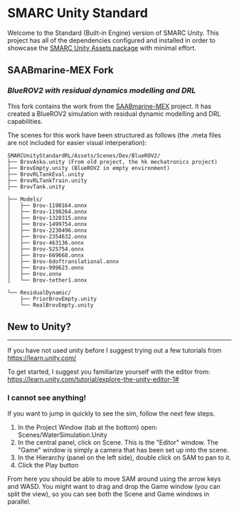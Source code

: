 # SMARC Unity Standard

Welcome to the Standard (Built-in Engine) version of SMARC Unity.
This project has all of the dependencies configured and installed in order to showcase the [SMARC Unity Assets package](https://github.com/martkartasev/SMARCUnityAssets) with minimal effort.

## SAABmarine-MEX Fork
### *BlueROV2 with residual dynamics modelling and DRL*

This fork contains the work from the [SAABmarine-MEX](https://github.com/SAABmarine-MEX) project. It has created a BlueROV2 simulation with residual dynamic modelling and DRL capabilities.

The scenes for this work have been structured as follows (the .meta files are not included for easier visual interperation):

```
SMARCUnityStandardRL/Assets/Scenes/Dev/BlueROV2/
├── BrovAsko.unity (From old project, the hk mechatronics project)
├── BrovEmpty.unity (BlueROV2 in empty environment)
├── BrovRLTankEval.unity
├── BrovRLTankTrain.unity
├── BrovTank.unity

├── Models/
│   ├── Brov-1190164.onnx
│   ├── Brov-1198264.onnx
│   ├── Brov-1328315.onnx
│   ├── Brov-1499754.onnx
│   ├── Brov-2230496.onnx
│   ├── Brov-2354632.onnx
│   ├── Brov-463136.onnx
│   ├── Brov-525754.onnx
│   ├── Brov-669668.onnx
│   ├── Brov-6doftranslational.onnx
│   ├── Brov-999623.onnx
│   ├── Brov.onnx
│   └── Brov-tether1.onnx

└── ResidualDynamic/
    ├── PriorBrovEmpty.unity
    └── RealBrovEmpty.unity
```


## New to Unity?

------

If you have not used unity before I suggest trying out a few tutorials from https://learn.unity.com/

To get started, I suggest you familiarize yourself with the editor from: https://learn.unity.com/tutorial/explore-the-unity-editor-1#

### I cannot see anything!

If you want to jump in quickly to see the sim, follow the next few steps.

1. In the Project Window (tab at the bottom) open: Scenes/WaterSimulation.Unity
2. In the central panel, click on Scene. This is the "Editor" window. The "Game" window is simply a camera that has been set up into the scene.
3. In the Hierarchy (panel on the left side), double click on SAM to pan to it.
4. Click the Play button

From here you should be able to move SAM around using the arrow keys and WASD. You might want to drag and drop the Game window (you can split the view), so you can see both the Scene and Game windows in parallel.
